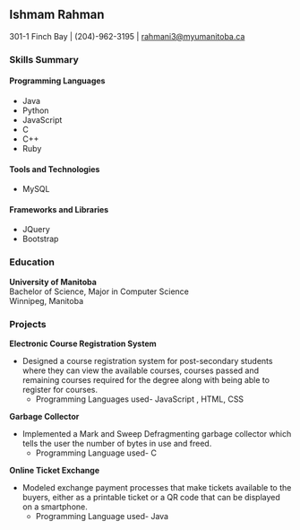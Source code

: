 ## Ishmam Rahman
301-1 Finch Bay | (204)-962-3195 | rahmani3@myumanitoba.ca

### **Skills Summary**


#### **Programming Languages**
* Java
* Python
* JavaScript
* C
* C++
* Ruby

#### **Tools and Technologies**
* MySQL

#### **Frameworks and Libraries**
* JQuery
* Bootstrap

### **Education**

**University of Manitoba**  
Bachelor of Science, Major in Computer Science  
Winnipeg, Manitoba

### **Projects**
**Electronic Course Registration System**  
* Designed a course registration system for post-secondary students where they can view the available courses, courses passed and remaining courses required for the degree along with being able to register for courses.  
    * Programming Languages used- JavaScript , HTML, CSS

**Garbage Collector**  
* Implemented a Mark and Sweep Defragmenting garbage collector which tells the user the number of bytes in use and freed.  
    * Programming Language used- C

**Online Ticket Exchange**  
* Modeled exchange payment processes that make tickets available to the buyers, either as a printable ticket or a QR code that can be displayed on a smartphone.  
    * Programming Language used- Java
